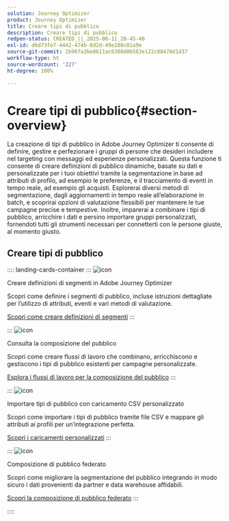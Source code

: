 ```yaml
---
solution: Journey Optimizer
product: Journey Optimizer
title: Creare tipi di pubblico
description: Creare tipi di pubblico
redpen-status: CREATED_||_2025-08-11_20-45-40
exl-id: d6d73fe7-4442-474b-8d2d-49e280c01a9e
source-git-commit: 2b907a3be8b11ac6308d0b563e122c88478d1d37
workflow-type: ht
source-wordcount: '227'
ht-degree: 100%

---
```


# Creare tipi di pubblico{#section-overview}

La creazione di tipi di pubblico in Adobe Journey Optimizer ti consente di definire, gestire e perfezionare i gruppi di persone che desideri includere nel targeting con messaggi ed esperienze personalizzati. Questa funzione ti consente di creare definizioni di pubblico dinamiche, basate su dati e personalizzate per i tuoi obiettivi tramite la segmentazione in base ad attributi di profilo, ad esempio le preferenze, e il tracciamento di eventi in tempo reale, ad esempio gli acquisti. Esplorerai diversi metodi di segmentazione, dagli aggiornamenti in tempo reale all’elaborazione in batch, e scoprirai opzioni di valutazione flessibili per mantenere le tue campagne precise e tempestive. Inoltre, imparerai a combinare i tipi di pubblico, arricchire i dati e persino importare gruppi personalizzati, fornendoti tutti gli strumenti necessari per connetterti con le persone giuste, al momento giusto.

## Creare tipi di pubblico

:::: landing-cards-container
:::
![icon](https://cdn.experienceleague.adobe.com/icons/list-check.svg)

Creare definizioni di segmenti in Adobe Journey Optimizer

Scopri come definire i segmenti di pubblico, incluse istruzioni dettagliate per l’utilizzo di attributi, eventi e vari metodi di valutazione.

[Scopri come creare definizioni di segmenti](../using/audience/creating-a-segment-definition.md)
:::

:::
![icon](https://cdn.experienceleague.adobe.com/icons/puzzle-piece.svg)

Consulta la composizione del pubblico

Scopri come creare flussi di lavoro che combinano, arricchiscono e gestiscono i tipi di pubblico esistenti per campagne personalizzate.

[Esplora i flussi di lavoro per la composizione del pubblico](../using/audience/get-started-audience-orchestration.md)
:::

:::
![icon](https://cdn.experienceleague.adobe.com/icons/file-upload.svg)

Importare tipi di pubblico con caricamento CSV personalizzato

Scopri come importare i tipi di pubblico tramite file CSV e mappare gli attributi ai profili per un’integrazione perfetta.

[Scopri i caricamenti personalizzati](../using/audience/custom-upload.md)
:::

:::
![icon](https://cdn.experienceleague.adobe.com/icons/shield-halved.svg)

Composizione di pubblico federato

Scopri come migliorare la segmentazione del pubblico integrando in modo sicuro i dati provenienti da partner e data warehouse affidabili.

[Scopri la composizione di pubblico federato](../using/audience/federated-audience-composition.md)
:::

::::

